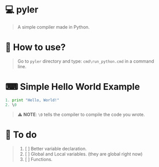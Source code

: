 # 💻 pyler
> A simple compiler made in Python.

# 🤔 How to use?
> Go to `pyler` directory and type: `cmd\run_python.cmd` in a command line.

# ⌨ Simple Hello World Example
```py
1. print "Hello, World!"
2. \0
```
> ⚠ **NOTE**: `\0` tells the compiler to compile the code you wrote.

# 📝 To do
> 1. [ ] Better variable declaration.
> 2. [ ] Global and Local variables. (they are global right now)
> 3. [ ] Functions.